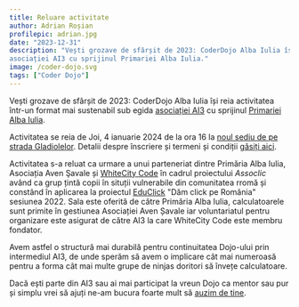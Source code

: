 ```yaml
---
title: Reluare activitate
author: Adrian Roșian
profilepic: adrian.jpg
date: "2023-12-31"
description: "Vești grozave de sfârșit de 2023: CoderDojo Alba Iulia își reia activitatea într-un format mai sustenabil sub egida
asociației AI3 cu sprijinul Primariei Alba Iulia."
image: /coder-dojo.svg
tags: ["Coder Dojo"]
---
```


Vești grozave de sfârșit de 2023: CoderDojo Alba Iulia își reia activitatea într-un format mai sustenabil sub egida
[asociației AI3](https://ai3.ro) cu sprijinul [Primariei Alba Iulia](https://www.apulum.ro).

Activitatea se reia de Joi, 4 ianuarie 2024 de la ora 16 la [noul sediu de pe strada Gladiolelor](https://maps.app.goo.gl/rguUaLxb9ctmKuMg6). Detalii despre înscriere
și termeni și condiții [găsiți aici](/despre).

Activitatea s-a reluat ca urmare a unui parteneriat dintre Primăria Alba Iulia, Asociația Aven Şavale și [WhiteCity Code](https://whitecitycode.com) în cadrul proiectului _Assoclic_ având ca grup țintă copii în situții vulnerabile din comunitatea rromă și constând în aplicarea la
proiectul [EduClick](https://www.educlick.ro/despre-educlick) "Dăm click pe România" sesiunea 2022. Sala este oferită de către Primăria Alba Iulia, calculatoarele sunt primite în gestiunea Asociației Aven Șavale iar voluntariatul pentru organizare este asigurat de către AI3 la care WhiteCity Code este membru fondator.

Avem astfel o structură mai durabilă pentru continuitatea Dojo-ului prin intermediul AI3, de unde sperăm să avem o implicare cât mai numeroasă pentru a forma cât
mai multe grupe de ninjas doritori să învețe calculatoare.

Dacă ești parte din AI3 sau ai mai participat la vreun Dojo ca mentor sau pur și simplu vrei să ajuți ne-am bucura foarte mult să [auzim de tine](https://coderdojo.ai3.ro/despre).
